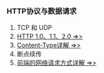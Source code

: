 ### HTTP协议与数据请求

1. TCP 和 UDP
2. [HTTP 1.0、1.1、2.0 =>>](./HttpVersion.md)
3. [Content-Type详解 =>>](./ContentType.md)
4. 断点续传
5. [前端的网络请求方式详解 =>>](./Request.md)